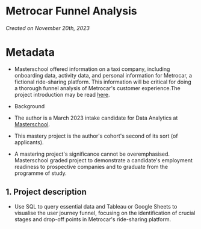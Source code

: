 # Metrocar Funnel Analysis

###### Created  on November 20th, 2023
# Metadata
* Masterschool offered information on a taxi company, including onboarding data, activity data, and personal information for Metrocar, a fictional ride-sharing platform. This information will be critical for doing a thorough funnel analysis of Metrocar's customer experience.The project introduction may be read [here](https://cms.master.school/cms-january-2023/0204/elements-2/project-overview-funnel-analysis-mastery-project).

* Background
* The author is a March 2023 intake candidate for Data Analytics at [Masterschool](https://www.masterschool.com/).
* This mastery project is the author's cohort's second of its sort (of applicants).
* A mastering project's significance cannot be overemphasised. Masterschool graded project to demonstrate a candidate's employment readiness to prospective companies and to graduate from the programme of study.

## 1. Project description
* Use SQL to query essential data and Tableau or Google Sheets to visualise the user journey funnel, focusing on the identification of crucial stages and drop-off points in Metrocar's ride-sharing platform.
  
